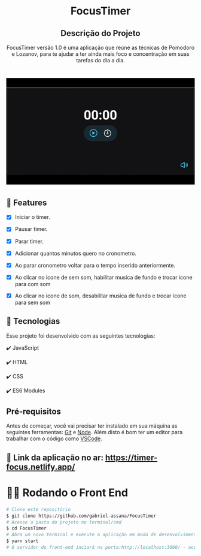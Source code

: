 <h1 align="center">
  FocusTimer
</h1>

<h2 align="center" >Descrição do Projeto</h2>
<p align="center">
  FocusTimer versão 1.0 é uma aplicação que reúne as técnicas de Pomodoro e Lozanov, para te ajudar a ter ainda mais foco e concentração em suas tarefas do dia a dia.
</p>

<h1 align="center">
  <img alt="logo" title="#logo" src="assets/focustimer.gif" />
</h1>

## 🔎 Features

- [x] Iniciar o timer.
- [x] Pausar timer.
- [x] Parar timer.
- [x] Adicionar quantos minutos quero no cronometro.
- [x] Ao parar cronometro voltar para o tempo inserido anteriormente.
- [x] Ao clicar no icone de sem som, habilitar musica de fundo e trocar icone para com som
- [x] Ao clicar no icone de som, desabilitar musica de fundo e trocar icone para sem som

 



## :rocket: Tecnologias

Esse projeto foi desenvolvido com as seguintes tecnologias:

✔️ JavaScript

✔️ HTML

✔️ CSS

✔️ ES6 Modules

<h2>Pré-requisitos</h2>

Antes de começar, você vai precisar ter instalado em sua máquina as seguintes ferramentas:
[Git](https://git-scm.com) e [Node](https://nodejs.org/pt-br/).
Além disto é bom ter um editor para trabalhar com o código como [VSCode](https://code.visualstudio.com/).

## 🔗 Link da aplicação no ar: https://timer-focus.netlify.app/

# 👨‍💻 Rodando o Front End


```bash
# Clone este repositório
$ git clone https://github.com/gabriel-assana/FocusTimer
# Acesse a pasta do projeto no terminal/cmd
$ cd FocusTimer
# Abra um novo terminal e execute a aplicação em modo de desenvolvimento
$ yarn start
# O servidor do front-end inciará na porta:http://localhost:3000/ - acesse <http://localhost:3000/> 

